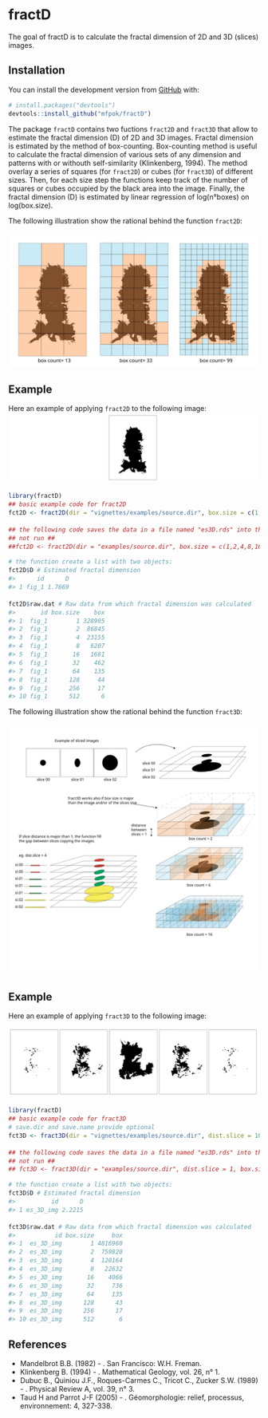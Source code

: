 
<!-- README.md is generated from README.Rmd. Please edit that file -->
# fractD

<!-- badges: start -->
<!-- badges: end -->
The goal of fractD is to calculate the fractal dimension of 2D and 3D (slices) images.

## Installation

You can install the development version from [GitHub](https://github.com/) with:

``` r
# install.packages("devtools")
devtools::install_github("mfpok/fractD")
```

The package `fractD` contains two fuctions `fract2D` and `fract3D` that allow to estimate the fractal dimension (D) of 2D and 3D images. Fractal dimension is estimated by the method of box-counting. Box-counting method is useful to calculate the fractal dimension of various sets of any dimension and patterns with or withouth self-similarity (Klinkenberg, 1994). The method overlay a series of squares (for `fract2D`) or cubes (for `fract3D`) of different sizes. Then, for each size step the functions keep track of the number of squares or cubes occupied by the black area into the image. Finally, the fractal dimension (D) is estimated by linear regression of log(n°boxes) on log(box.size).

The following illustration show the rational behind the function `fract2D`:

![](vignettes/box-counting_2D_image.svg)

## Example

Here an example of applying `fract2D` to the following image: ![](vignettes/eg_img.svg)

``` r
library(fractD)
## basic example code for fract2D
fct2D <- fract2D(dir = "vignettes/examples/source.dir", box.size = c(1,2,4,8,16,32,64,128,256,512))

## the following code saves the data in a file named "es3D.rds" into the "output"" folder 
## not run ## 
##fct2D <- fract2D(dir = "examples/source.dir", box.size = c(1,2,4,8,16,32,64,128,256,512), save.dir = "examples/output/", save.name = "es2D")
```

``` r
# the function create a list with two objects: 
fct2D$D # Estimated fractal dimension
#>      id      D
#> 1 fig_1 1.7669

fct2D$raw.dat # Raw data from which fractal dimension was calculated 
#>       id box.size    box
#> 1  fig_1        1 328905
#> 2  fig_1        2  86845
#> 3  fig_1        4  23155
#> 4  fig_1        8   6207
#> 5  fig_1       16   1681
#> 6  fig_1       32    462
#> 7  fig_1       64    135
#> 8  fig_1      128     44
#> 9  fig_1      256     17
#> 10 fig_1      512      6
```

The following illustration show the rational behind the function `fract3D`:

![](vignettes/box-counting_3D_image.svg)

## Example

Here an example of applying `fract3D` to the following image:

![](vignettes/eg_img_slice.svg)

``` r
library(fractD)
## basic example code for fract3D
# save.dir and save.name provide optional 
fct3D <- fract3D(dir = "vignettes/examples/source.dir", dist.slice = 10, box.size = c(1,2,4,8,16,32,64,128,256,512))

## the following code saves the data in a file named "es3D.rds" into the "output"" folder 
## not run ## 
## fct3D <- fract3D(dir = "examples/source.dir", dist.slice = 1, box.size = c(1,2,4,8,16,32,64,128,256,512), save.dir = "examples/output/", save.name = "es3D")
```

``` r
# the function create a list with two objects: 
fct3D$D # Estimated fractal dimension
#>          id      D
#> 1 es_3D_img 2.2215

fct3D$raw.dat # Raw data from which fractal dimension was calculated 
#>           id box.size     box
#> 1  es_3D_img        1 4816960
#> 2  es_3D_img        2  759820
#> 3  es_3D_img        4  120164
#> 4  es_3D_img        8   22632
#> 5  es_3D_img       16    4066
#> 6  es_3D_img       32     736
#> 7  es_3D_img       64     135
#> 8  es_3D_img      128      43
#> 9  es_3D_img      256      17
#> 10 es_3D_img      512       6
```

## References

-   Mandelbrot B.B. (1982) - . San Francisco: W.H. Freman.
-   Klinkenberg B. (1994) - . Mathematical Geology, vol. 26, n° 1.
-   Dubuc B., Quiniou J.F., Roques-Carmes C., Tricot C., Zucker S.W. (1989) - . Physical Review A, vol. 39, n° 3.
-   Taud H and Parrot J-F (2005) - . Géomorphologie: relief, processus, environnement: 4, 327-338.
